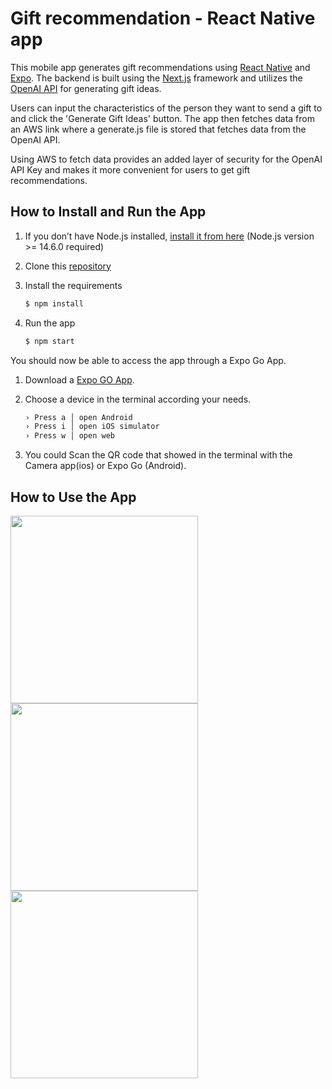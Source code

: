 # Gift recommendation - React Native app

This mobile app generates gift recommendations using [React Native](https://reactnative.dev/) and [Expo](https://docs.expo.dev/tutorial/introduction/). The backend is built using the [Next.js](https://nextjs.org/) framework and utilizes the [OpenAI API](https://platform.openai.com/docs/quickstart) for generating gift ideas.

Users can input the characteristics of the person they want to send a gift to and click the 'Generate Gift Ideas' button. The app then fetches data from an AWS link where a generate.js file is stored that fetches data from the OpenAI API.

Using AWS to fetch data provides an added layer of security for the OpenAI API Key and makes it more convenient for users to get gift recommendations.

## How to Install and Run the App

1. If you don’t have Node.js installed, [install it from here](https://nodejs.org/en/) (Node.js version >= 14.6.0 required)

2. Clone this [repository](https://github.com/Monica-Zhang-git/Gift-React_Native-App.git)

3. Install the requirements

   ```bash
   $ npm install
   ```

4. Run the app

   ```bash
   $ npm start
   ```

You should now be able to access the app through a Expo Go App.

1. Download a [Expo GO App](https://apps.apple.com/app/apple-store/id982107779).

2. Choose a device in the terminal according your needs.

   ```bash
   › Press a │ open Android
   › Press i │ open iOS simulator
   › Press w │ open web
   ```

3. You could Scan the QR code that showed in the terminal with the Camera app(ios) or Expo Go (Android).

## How to Use the App

<img src="https://github.com/Monica-Zhang-git/Img/blob/main/main.png" height="300"  >
<img src="https://github.com/Monica-Zhang-git/Img/blob/main/loading.png" height="300" >
<img src="https://github.com/Monica-Zhang-git/Img/blob/main/results.png" height="300"  >
<!-- ![Main Page](https://github.com/Monica-Zhang-git/Img/blob/main/main.png)
![Loading Page](https://github.com/Monica-Zhang-git/Img/blob/main/loading.png)
![Results Page](https://github.com/Monica-Zhang-git/Img/blob/main/results.png) -->
